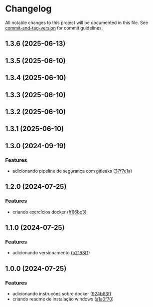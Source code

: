 # Changelog

All notable changes to this project will be documented in this file. See [commit-and-tag-version](https://github.com/absolute-version/commit-and-tag-version) for commit guidelines.

## 1.3.6 (2025-06-13)

## 1.3.5 (2025-06-10)

## 1.3.4 (2025-06-10)

## 1.3.3 (2025-06-10)

## 1.3.2 (2025-06-10)

## 1.3.1 (2025-06-10)

## 1.3.0 (2024-09-19)


### Features

* adicionando pipeline de segurança com gitleaks ([37f7e1a](https://github.com/toolbox-playground/docker-exemplo-basico/commit/37f7e1aafe3b79fb8e480d500152cc9f22224bbb))

## 1.2.0 (2024-07-25)


### Features

* criando exercícios docker ([ff66bc3](https://github.com/toolbox-playground/docker-exemplo-basico/commit/ff66bc3aa7badbe9057401e5309c0972566b6648))

## 1.1.0 (2024-07-25)


### Features

* adicionando versionamento ([b2198f1](https://github.com/toolbox-playground/docker-exemplo-basico/commit/b2198f16f7b05908e94502cdc77add9426a52d83))

## 1.0.0 (2024-07-25)


### Features

* adicionando instruções sobre docker ([924b63f](https://github.com/toolbox-playground/docker-exemplo-basico/commit/924b63f7cd77cb86ef7f6cc0c8f17e41c7d170b7))
* criando readme de instalação windows ([a1a0f70](https://github.com/toolbox-playground/docker-exemplo-basico/commit/a1a0f70146b96a4cf8fb7127190c4a064f876d7e))
